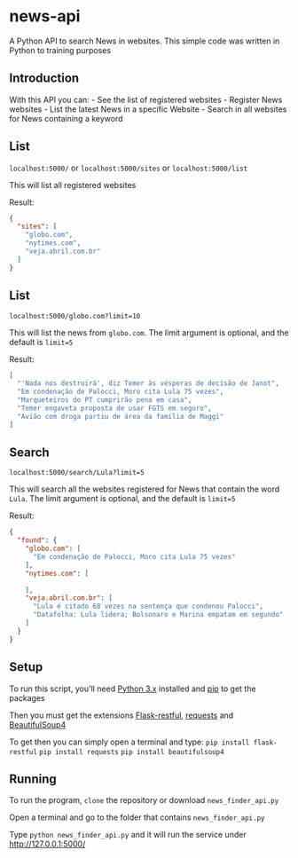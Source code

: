 # news-api
A Python API to search News in websites. This simple code was written in Python to training purposes

## Introduction

With this API you can:
	- See the list of registered websites
	- Register News websites
	- List the latest News in a specific Website
	- Search in all websites for News containing a keyword

## List

`localhost:5000/` or `localhost:5000/sites` or `localhost:5000/list`

This will list all registered websites

Result:

```json
{
  "sites": [
    "globo.com",
    "nytimes.com",
    "veja.abril.com.br"
  ]
}
```


## List

`localhost:5000/globo.com?limit=10` 

This will list the news from `globo.com`. The limit argument is optional, and the default is `limit=5`

Result:

```json
[
  "'Nada nos destruirá', diz Temer às vésperas de decisão de Janot",
  "Em condenação de Palocci, Moro cita Lula 75 vezes",
  "Marqueteiros do PT cumprirão pena em casa",
  "Temer engaveta proposta de usar FGTS em seguro",
  "Avião com droga partiu de área da família de Maggi"
]
```

## Search

`localhost:5000/search/Lula?limit=5` 

This will search all the websites registered for News that contain the word `Lula`.
The limit argument is optional, and the default is `limit=5`

Result:

```json
{
  "found": {
    "globo.com": [
      "Em condenação de Palocci, Moro cita Lula 75 vezes"
    ],
    "nytimes.com": [
      
    ],
    "veja.abril.com.br": [
      "Lula é citado 68 vezes na sentença que condenou Palocci",
      "Datafolha: Lula lidera; Bolsonaro e Marina empatam em segundo"
    ]
  }
}
```

## Setup

To run this script, you'll need [Python 3.x](https://www.python.org/downloads/) installed and [pip](https://pip.pypa.io/en/stable/installing/) to get the packages

Then you must get the extensions [Flask-restful](http://flask-restful-cn.readthedocs.io/en/0.3.5/installation.html), [requests](http://docs.python-requests.org/en/master/user/install/) and [BeautifulSoup4](https://www.crummy.com/software/BeautifulSoup/bs4/doc/#installing-beautiful-soup)

To get then you can simply open a terminal and type:
`pip install flask-restful`
`pip install requests`
`pip install beautifulsoup4`

## Running

To run the program, `clone` the repository or download `news_finder_api.py`

Open a terminal and go to the folder that contains `news_finder_api.py` 

Type `python news_finder_api.py` and it will run the service under http://127.0.0.1:5000/
